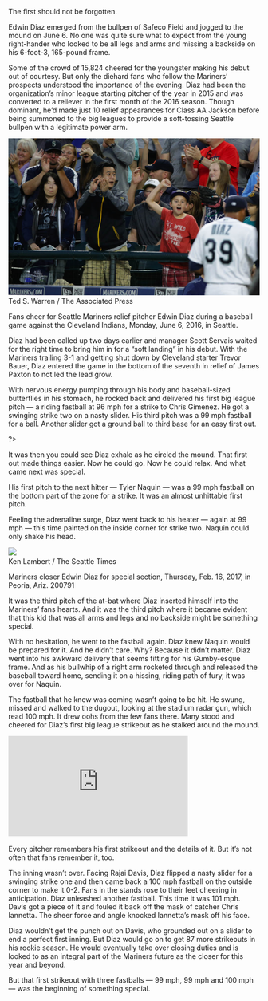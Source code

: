 The first should not be forgotten.

Edwin Diaz emerged from the bullpen of Safeco Field and jogged to the mound on June 6. No one was quite sure what to expect from the young right-hander who looked to be all legs and arms and missing a backside on his 6-foot-3, 165-pound frame. 

Some of the crowd of 15,824 cheered for the youngster making his debut out of courtesy. But only the diehard fans who follow the Mariners’ prospects understood the importance of the evening. Diaz had been the organization’s minor league starting pitcher of the year in 2015 and was converted to a reliever in the first month of the 2016 season. Though dominant, he’d made just 10 relief appearances for Class AA Jackson before being summoned to the big leagues to provide a soft-tossing Seattle bullpen with a legitimate power arm. 

<div class="photo">
  <img src="../assets/page2_diaz_first_game.jpg">
  <div class="credit">Ted S. Warren / The Associated Press</div>
  <p class="caption">
    Fans cheer for Seattle Mariners relief pitcher Edwin Diaz during a baseball game against the Cleveland Indians, Monday, June 6, 2016, in Seattle.</p>
</div>

Diaz had been called up two days earlier and manager Scott Servais waited for the right time to bring him in for a “soft landing” in his debut. With the Mariners trailing 3-1 and getting shut down by Cleveland starter Trevor Bauer, Diaz entered the game in the bottom of the seventh in relief of James Paxton to not led the lead grow. 

With nervous energy pumping through his body and baseball-sized butterflies in his stomach, he rocked back and delivered his first big league pitch — a riding fastball at 96 mph for a strike to Chris Gimenez. He got a swinging strike two on a nasty slider. His third pitch was a 99 mph fastball for a ball. Another slider got a ground ball to third base for an easy first out. 

<? <%= t.include("_inlineNav.html") %> ?>

It was then you could see Diaz exhale as he circled the mound. That first out made things easier. Now he could go. Now he could relax. And what came next was special. 

His first pitch to the next hitter — Tyler Naquin — was a 99 mph fastball on the bottom part of the zone for a strike. It was an almost unhittable first pitch. 

Feeling the adrenaline surge, Diaz went back to his heater —  again at 99 mph — this time painted on the inside corner for strike two. Naquin could only shake his head.

<aside class="photo side-img">
  <img src="../assets/page2-inline.jpg">
  <div class="credit">Ken Lambert / The Seattle Times</div>
  <p class="caption">Mariners closer Edwin Diaz for special section, Thursday, Feb. 16, 2017, in Peoria, Ariz. 200791</p>
</aside>

It was the third pitch of the at-bat where Diaz inserted himself into the Mariners’ fans hearts. And it was the third pitch where it became evident that this kid that was all arms and legs and no backside might be something special. 

With no hesitation, he went to the fastball again. Diaz knew Naquin would be prepared for it. And he didn’t care. Why? Because it didn’t matter. Diaz went into his awkward delivery that seems fitting for his Gumby-esque frame. And as his bullwhip of a right arm rocketed through and released the baseball toward home, sending it on a hissing, riding path of fury, it was over for Naquin. 

The fastball that he knew was coming wasn’t going to be hit. He swung, missed and walked to the dugout, looking at the stadium radar gun, which read 100 mph. It drew oohs from the few fans there. Many stood and cheered for Diaz’s first big league strikeout as he stalked around the mound. 

<div class="mlb-container">
  <iframe src='http://m.mlb.com/shared/video/embed/embed.html?content_id=783846883&topic_id=32862096&width=360&height=201&property=mlb' width='360' height='201' frameborder='0'>Your browser does not support iframes.</iframe>
</div>

Every pitcher remembers his first strikeout and the details of it. But it’s not often that fans remember it, too. 

The inning wasn’t over. Facing Rajai Davis, Diaz flipped a nasty slider for a swinging strike one and then came back a 100 mph fastball on the outside corner to make it 0-2. Fans in the stands rose to their feet cheering in anticipation. Diaz unleashed another fastball. This time it was 101 mph. Davis got a piece of it and fouled it back off the mask of catcher Chris Iannetta. The sheer force and angle knocked Iannetta’s mask off his face. 

Diaz wouldn’t get the punch out on Davis, who grounded out on a slider to end a perfect first inning. But Diaz would go on to get 87 more strikeouts in his rookie season. He would eventually take over closing duties and is looked to as an integral part of the Mariners future as the closer for this year and beyond. 

But that first strikeout with three fastballs — 99 mph, 99 mph and 100 mph — was the beginning of something special. 